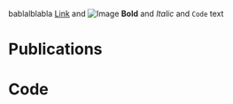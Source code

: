 bablalblabla
[Link](url) and ![Image](src)
**Bold** and _Italic_ and `Code` text

# Publications

# Code

